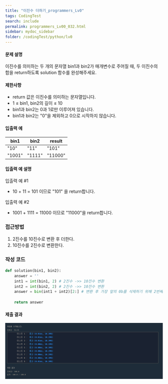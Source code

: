 ```yaml
---
title: "이진수 더하기_programmers_Lv0"
tags: CodingTest
search: include
permalink: programmers_Lv00_032.html
sidebar: mydoc_sidebar
folder: /codingTest/python/lv0
---
```



#### 문제 설명 <br>

이진수를 의미하는 두 개의 문자열 bin1과 bin2가 매개변수로 주어질 때, 두 이진수의 합을 return하도록 solution 함수를 완성해주세요.

#### 제한사항 <br>

- return 값은 이진수를 의미하는 문자열입니다.
- 1 ≤ bin1, bin2의 길이 ≤ 10
- bin1과 bin2는 0과 1로만 이루어져 있습니다.
- bin1과 bin2는 "0"을 제외하고 0으로 시작하지 않습니다.

#### 입출력 예 <br>
  
bin1|	bin2|	result
---|---|---
"10"|	"11"|	"101"
"1001"|	"1111"|	"11000"

#### 입출력 예 설명 <br>

입출력 예 #1
- 10 + 11 = 101 이므로 "101" 을 return합니다.

입출력 예 #2
- 1001 + 1111 = 11000 이므로 "11000"을 return합니다.

### 접근방법 <br>

1. 2진수를 10진수로 변환 후 더한다.
2. 10진수를 2진수로 변환한다.

### 작성 코드 <br>

```python
def solution(bin1, bin2):
    answer = ''
    int1 = int(bin1, 2) # 2진수 ->> 10진수 변환
    int2 = int(bin2, 2) # 2진수 ->> 10진수 변환
    answer = bin(int1 + int2)[2:] # 변환 후 가장 앞의 0b를 삭제하기 위해 2번째 인덱스부터 지정
            
    return answer
```

#### 제출 결과

![제출 결과](\images\programmers_Lv00_032.png)



